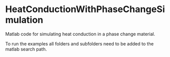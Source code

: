 # HeatConductionWithPhaseChangeSimulation
Matlab code for simulating heat conduction in a phase change material.

To run the examples all folders and subfolders need to be added to the matlab search path.
